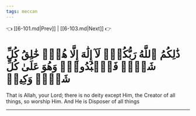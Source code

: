 ```yaml
---
tags: meccan
---
```


👈 [[6-101.md|Prev]] | [[6-103.md|Next]] 👉

# ذَٰلِكُمُ ٱللَّهُ رَبُّكُمۡۖ لَآ إِلَٰهَ إِلَّا هُوَۖ خَٰلِقُ كُلِّ شَيۡءٖ فَٱعۡبُدُوهُۚ وَهُوَ عَلَىٰ كُلِّ شَيۡءٖ وَكِيلٞ

That is Allah, your Lord; there is no deity except Him, the Creator of all things, so worship Him. And He is Disposer of all things

---

